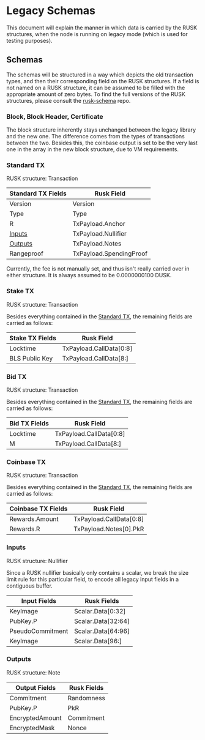# Legacy Schemas

This document will explain the manner in which data is carried by the RUSK structures, when the node is running on legacy mode (which is used for testing purposes).

## Schemas

The schemas will be structured in a way which depicts the old transaction types, and then their corresponding field on the RUSK structures. If a field is not named on a RUSK structure, it can be assumed to be filled with the appropriate amount of zero bytes. To find the full versions of the RUSK structures, please consult the [rusk-schema](https://github.com/dusk-network/rusk-schema) repo.

### Block, Block Header, Certificate

The block structure inherently stays unchanged between the legacy library and the new one. The difference comes from the types of transactions between the two. Besides this, the coinbase output is set to be the very last one in the array in the new block structure, due to VM requirements.

### Standard TX

RUSK structure: Transaction

| Standard TX Fields  | Rusk Field              |
| ------------------- | ----------------------- |
| Version             | Version                 |
| Type                | Type                    |
| R                   | TxPayload.Anchor        |
| [Inputs](#inputs)   | TxPayload.Nullifier     |
| [Outputs](#outputs) | TxPayload.Notes         |
| Rangeproof          | TxPayload.SpendingProof |

Currently, the fee is not manually set, and thus isn't really carried over in either structure. It is always assumed to be 0.0000000100 DUSK.

### Stake TX

RUSK structure: Transaction

Besides everything contained in the [Standard TX](#standard-tx), the remaining fields are carried as follows:

| Stake TX Fields | Rusk Field              |
| --------------- | ----------------------- |
| Locktime        | TxPayload.CallData[0:8] |
| BLS Public Key  | TxPayload.CallData[8:]  |

### Bid TX

RUSK structure: Transaction

Besides everything contained in the [Standard TX](#standard-tx), the remaining fields are carried as follows:

| Bid TX Fields   | Rusk Field              |
| --------------- | ----------------------- |
| Locktime        | TxPayload.CallData[0:8] |
| M               | TxPayload.CallData[8:]  |

### Coinbase TX

RUSK structure: Transaction

Besides everything contained in the [Standard TX](#standard-tx), the remaining fields are carried as follows:

| Coinbase TX Fields | Rusk Field              |
| ------------------ | ----------------------- |
| Rewards.Amount     | TxPayload.CallData[0:8] |
| Rewards.R          | TxPayload.Notes[0].PkR  |

### Inputs

RUSK structure: Nullifier

Since a RUSK nullifier basically only contains a scalar, we break the size limit rule for this particular field, to encode all legacy input fields in a contiguous buffer.

| Input Fields     | Rusk Fields        |
| ---------------- | ------------------ |
| KeyImage         | Scalar.Data[0:32]  |
| PubKey.P         | Scalar.Data[32:64] |
| PseudoCommitment | Scalar.Data[64:96] |
| KeyImage         | Scalar.Data[96:]   |

### Outputs

RUSK structure: Note

| Output Fields      | Rusk Fields |
| ------------------ | ----------- |
| Commitment         | Randomness  | 
| PubKey.P           | PkR         | 
| EncryptedAmount    | Commitment  | 
| EncryptedMask      | Nonce       | 
